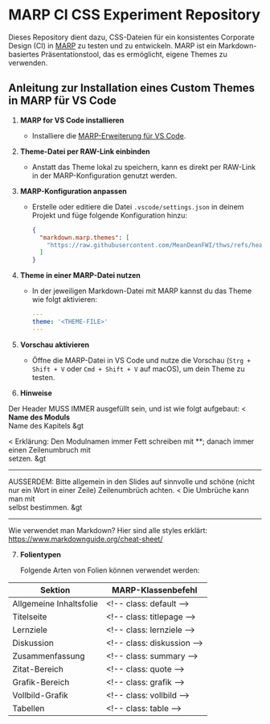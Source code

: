 # MARP CI CSS Experiment Repository

Dieses Repository dient dazu, CSS-Dateien für ein konsistentes Corporate Design (CI) in [MARP](https://marp.app/) zu testen und zu entwickeln. MARP ist ein Markdown-basiertes Präsentationstool, das es ermöglicht, eigene Themes zu verwenden.

## Anleitung zur Installation eines Custom Themes in MARP für VS Code

1. **MARP for VS Code installieren**
   - Installiere die [MARP-Erweiterung für VS Code](https://marketplace.visualstudio.com/items?itemName=marp-team.marp-vscode).

2. **Theme-Datei per RAW-Link einbinden**
   - Anstatt das Theme lokal zu speichern, kann es direkt per RAW-Link in der MARP-Konfiguration genutzt werden.

3. **MARP-Konfiguration anpassen**
   - Erstelle oder editiere die Datei `.vscode/settings.json` in deinem Projekt und füge folgende Konfiguration hinzu:

     ```json
     {
       "markdown.marp.themes": [
         "https://raw.githubusercontent.com/MeanDeanFWI/thws/refs/heads/main/thws.css"
       ]
     }
     ```

4. **Theme in einer MARP-Datei nutzen**
   - In der jeweiligen Markdown-Datei mit MARP kannst du das Theme wie folgt aktivieren:

     ```yaml
     ---
     theme: '<THEME-FILE>'
     ---
     ```

5. **Vorschau aktivieren**
   - Öffne die MARP-Datei in VS Code und nutze die Vorschau (`Strg + Shift + V` oder `Cmd + Shift + V` auf macOS), um dein Theme zu testen.
  
6. **Hinweise**

Der Header MUSS IMMER ausgefüllt sein, und ist wie folgt aufgebaut:
&lt; **Name des Moduls** <br> Name des Kapitels &gt

&lt; Erklärung: Den Modulnamen immer Fett schreiben mit **; danach immer einen Zeilenumbruch mit <br> setzen. &gt

___________________

AUSSERDEM: Bitte allgemein in den Slides auf sinnvolle und schöne (nicht nur ein Wort in einer Zeile) Zeilenumbrüch achten.
&lt; Die Umbrüche kann man mit <br> selbst bestimmen. &gt

__________________

Wie verwendet man Markdown? Hier sind alle styles erklärt:
https://www.markdownguide.org/cheat-sheet/

  
7. **Folientypen**

   Folgende Arten von Folien können verwendet werden:

| **Sektion**            | **MARP-Klassenbefehl**          |
|------------------------|--------------------------------|
| Allgemeine Inhaltsfolie | &lt;!-- class: default --&gt;    |
| Titelseite             | &lt;!-- class: titlepage --&gt;  |
| Lernziele              | &lt;!-- class: lernziele --&gt;  |
| Diskussion             | &lt;!-- class: diskussion --&gt; |
| Zusammenfassung        | &lt;!-- class: summary --&gt;    |
| Zitat-Bereich         | &lt;!-- class: quote --&gt;      |
| Grafik-Bereich        | &lt;!-- class: grafik --&gt;     |
| Vollbild-Grafik       | &lt;!-- class: vollbild --&gt;   |
| Tabellen              | &lt;!-- class: table --&gt;      |
